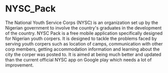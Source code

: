 # NYSC_Pack
The National Youth Service Corps (NYSC) is an organization set up by the Nigerian government
to involve the country's graduates in the development of the country.
NYSC Pack is a free mobile application specifically designed for Nigerian youth corpers. It is
designed to tackle the problems faced by serving youth corpers such as location of camps,
communication with other corp members, getting accommodation information and learning
about the city the corper was posted to. It is aimed at being much better and updated than the
current official NYSC app on Google play which needs a lot of improvement.
